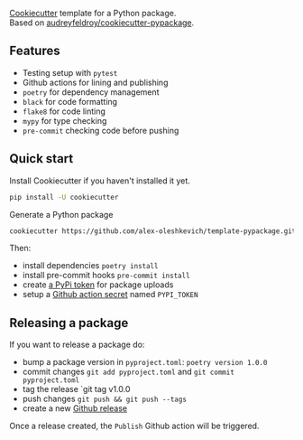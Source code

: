 [Cookiecutter](https://github.com/cookiecutter/cookiecutter) template for a Python package.  
Based on [audreyfeldroy/cookiecutter-pypackage](https://github.com/audreyfeldroy/cookiecutter-pypackage).

## Features

-   Testing setup with `pytest`
-   Github actions for lining and publishing
-   `poetry` for dependency management
-   `black` for code formatting
-   `flake8` for code linting
-   `mypy` for type checking
-   `pre-commit` checking code before pushing

## Quick start

Install Cookiecutter if you haven't installed it yet.

```bash
pip install -U cookiecutter
```

Generate a Python package

```bash
cookiecutter https://github.com/alex-oleshkevich/template-pypackage.git
```

Then:

-   install dependencies `poetry install`
-   install pre-commit hooks `pre-commit install`
-   create [a PyPi token](https://pypi.org/manage/account/) for package uploads
-   setup a [Github action secret](https://docs.github.com/en/actions/reference/encrypted-secrets#creating-encrypted-secrets-for-a-repository) named `PYPI_TOKEN`

## Releasing a package

If you want to release a package do:

-   bump a package version in `pyproject.toml`: `poetry version 1.0.0`
-   commit changes `git add pyproject.toml` and `git commit pyproject.toml`
-   tag the release `git tag v1.0.0
-   push changes `git push && git push --tags`
-   create a new [Github release](https://docs.github.com/en/github/administering-a-repository/releasing-projects-on-github/managing-releases-in-a-repository#creating-a-release)

Once a release created, the `Publish` Github action will be triggered.
